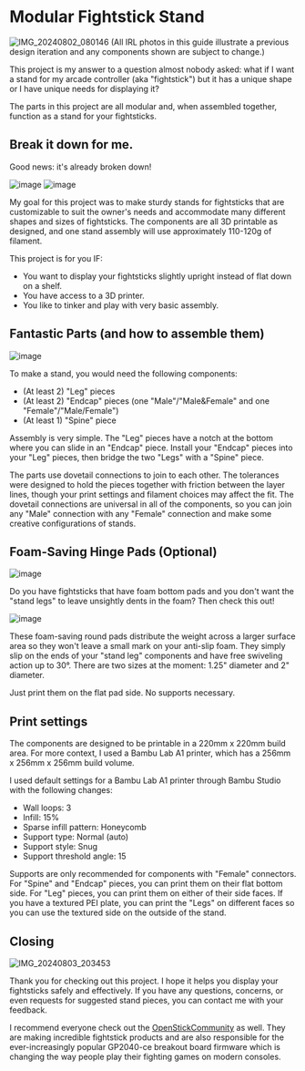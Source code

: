 # Modular Fightstick Stand

![IMG_20240802_080146](https://github.com/user-attachments/assets/94dc203c-bcaf-45b0-b88f-538690d63082)
(All IRL photos in this guide illustrate a previous design iteration and any components shown are subject to change.)

This project is my answer to a question almost nobody asked: what if I want a stand for my arcade controller (aka "fightstick") but it has a unique shape or I have unique needs for displaying it?

The parts in this project are all modular and, when assembled together, function as a stand for your fightsticks.

## Break it down for me.

Good news: it's already broken down! 

![image](https://github.com/user-attachments/assets/e948b657-ef75-46a6-89ee-4e0680f4b3cd)
![image](https://github.com/user-attachments/assets/993c80e2-a790-4bfe-b384-236c9720ab7f)

My goal for this project was to make sturdy stands for fightsticks that are customizable to suit the owner's needs and accommodate many different shapes and sizes of fightsticks. The components are all 3D printable as designed, and one stand assembly will use approximately 110-120g of filament.

This project is for you IF: 

- You want to display your fightsticks slightly upright instead of flat down on a shelf.
- You have access to a 3D printer.
- You like to tinker and play with very basic assembly.

## Fantastic Parts (and how to assemble them)

![image](https://github.com/user-attachments/assets/a86b33c3-d0f2-4048-bab7-5d7ff321ba8e)

To make a stand, you would need the following components: 

- (At least 2) "Leg" pieces
- (At least 2) "Endcap" pieces (one "Male"/"Male&Female" and one "Female"/"Male/Female")
- (At least 1) "Spine" piece

Assembly is very simple. The "Leg" pieces have a notch at the bottom where you can slide in an "Endcap" piece. Install your "Endcap" pieces into your "Leg" pieces, then bridge the two "Legs" with a "Spine" piece. 

The parts use dovetail connections to join to each other. The tolerances were designed to hold the pieces together with friction between the layer lines, though your print settings and filament choices may affect the fit. The dovetail connections are universal in all of the components, so you can join any "Male" connection with any "Female" connection and make some creative configurations of stands.

## Foam-Saving Hinge Pads (Optional)

![image](https://github.com/user-attachments/assets/d0a4c3a3-69fd-48e9-a307-ce329c5d5238)

Do you have fightsticks that have foam bottom pads and you don't want the "stand legs" to leave unsightly dents in the foam? Then check this out!

![image](https://github.com/user-attachments/assets/da57fae8-c7bb-4c71-a004-54759231f8d1)

These foam-saving round pads distribute the weight across a larger surface area so they won't leave a small mark on your anti-slip foam. They simply slip on the ends of your "stand leg" components and have free swiveling action up to 30°. There are two sizes at the moment: 1.25" diameter and 2" diameter. 

Just print them on the flat pad side. No supports necessary.

## Print settings

The components are designed to be printable in a 220mm x 220mm build area. For more context, I used a Bambu Lab A1 printer, which has a 256mm x 256mm x 256mm build volume.

I used default settings for a Bambu Lab A1 printer through Bambu Studio with the following changes: 

- Wall loops: 3
- Infill: 15%
- Sparse infill pattern: Honeycomb
- Support type: Normal (auto)
- Support style: Snug
- Support threshold angle: 15

Supports are only recommended for components with "Female" connectors. For "Spine" and "Endcap" pieces, you can print them on their flat bottom side. For "Leg" pieces, you can print them on either of their side faces. If you have a textured PEI plate, you can print the "Legs" on different faces so you can use the textured side on the outside of the stand.

## Closing

![IMG_20240803_203453](https://github.com/user-attachments/assets/3cbeac4c-ccd4-49fe-bf05-7b1ba0c85d75)

Thank you for checking out this project. I hope it helps you display your fightsticks safely and effectively. If you have any questions, concerns, or even requests for suggested stand pieces, you can contact me with your feedback. 

I recommend everyone check out the [OpenStickCommunity](https://github.com/OpenStickCommunity) as well. They are making incredible fightstick products and are also responsible for the ever-increasingly popular GP2040-ce breakout board firmware which is changing the way people play their fighting games on modern consoles.


